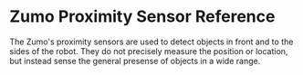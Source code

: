 # Zumo Proximity Sensor Reference

The Zumo's proximity sensors are used to detect objects in front and to the sides of the robot. They do not precisely measure the position or location, but instead sense the general presense of objects in a wide range.